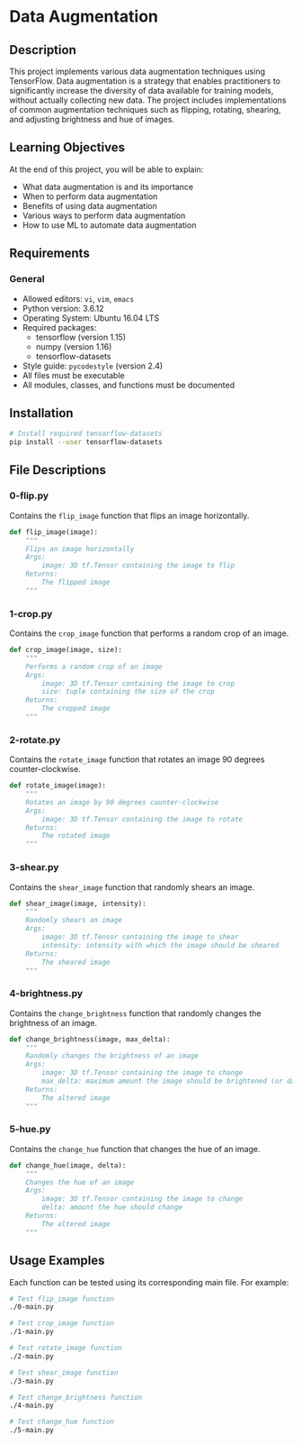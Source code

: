 # Data Augmentation

## Description
This project implements various data augmentation techniques using TensorFlow. Data augmentation is a strategy that enables practitioners to significantly increase the diversity of data available for training models, without actually collecting new data. The project includes implementations of common augmentation techniques such as flipping, rotating, shearing, and adjusting brightness and hue of images.

## Learning Objectives
At the end of this project, you will be able to explain:
- What data augmentation is and its importance
- When to perform data augmentation
- Benefits of using data augmentation
- Various ways to perform data augmentation
- How to use ML to automate data augmentation

## Requirements
### General
- Allowed editors: `vi`, `vim`, `emacs`
- Python version: 3.6.12
- Operating System: Ubuntu 16.04 LTS
- Required packages:
  - tensorflow (version 1.15)
  - numpy (version 1.16)
  - tensorflow-datasets
- Style guide: `pycodestyle` (version 2.4)
- All files must be executable
- All modules, classes, and functions must be documented

## Installation
```bash
# Install required tensorflow-datasets
pip install --user tensorflow-datasets
```

## File Descriptions

### 0-flip.py
Contains the `flip_image` function that flips an image horizontally.
```python
def flip_image(image):
    """
    Flips an image horizontally
    Args:
        image: 3D tf.Tensor containing the image to flip
    Returns:
        The flipped image
    """
```

### 1-crop.py
Contains the `crop_image` function that performs a random crop of an image.
```python
def crop_image(image, size):
    """
    Performs a random crop of an image
    Args:
        image: 3D tf.Tensor containing the image to crop
        size: tuple containing the size of the crop
    Returns:
        The cropped image
    """
```

### 2-rotate.py
Contains the `rotate_image` function that rotates an image 90 degrees counter-clockwise.
```python
def rotate_image(image):
    """
    Rotates an image by 90 degrees counter-clockwise
    Args:
        image: 3D tf.Tensor containing the image to rotate
    Returns:
        The rotated image
    """
```

### 3-shear.py
Contains the `shear_image` function that randomly shears an image.
```python
def shear_image(image, intensity):
    """
    Randomly shears an image
    Args:
        image: 3D tf.Tensor containing the image to shear
        intensity: intensity with which the image should be sheared
    Returns:
        The sheared image
    """
```

### 4-brightness.py
Contains the `change_brightness` function that randomly changes the brightness of an image.
```python
def change_brightness(image, max_delta):
    """
    Randomly changes the brightness of an image
    Args:
        image: 3D tf.Tensor containing the image to change
        max_delta: maximum amount the image should be brightened (or darkened)
    Returns:
        The altered image
    """
```

### 5-hue.py
Contains the `change_hue` function that changes the hue of an image.
```python
def change_hue(image, delta):
    """
    Changes the hue of an image
    Args:
        image: 3D tf.Tensor containing the image to change
        delta: amount the hue should change
    Returns:
        The altered image
    """
```

## Usage Examples
Each function can be tested using its corresponding main file. For example:

```bash
# Test flip_image function
./0-main.py

# Test crop_image function
./1-main.py

# Test rotate_image function
./2-main.py

# Test shear_image function
./3-main.py

# Test change_brightness function
./4-main.py

# Test change_hue function
./5-main.py
```